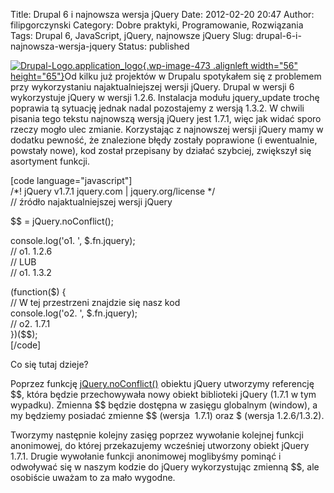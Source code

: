 Title: Drupal 6 i najnowsza wersja jQuery
Date: 2012-02-20 20:47
Author: filipgorczynski
Category: Dobre praktyki, Programowanie, Rozwiązania
Tags: Drupal 6, JavaScript, jQuery, najnowsze jQuery
Slug: drupal-6-i-najnowsza-wersja-jquery
Status: published

[![](http://filipgorczynski.files.wordpress.com/2011/11/drupal-logo-application_logo.png?w=131 "Drupal-Logo.application_logo"){.wp-image-473 .alignleft width="56" height="65"}](http://filipgorczynski.files.wordpress.com/2011/11/drupal-logo-application_logo.png)Od kilku już projektów w Drupalu spotykałem się z problemem przy wykorzystaniu najaktualniejszej wersji jQuery. Drupal w wersji 6 wykorzystuje jQuery w wersji 1.2.6. Instalacja modułu jquery\_update trochę poprawia tą sytuację jednak nadal pozostajemy z wersją 1.3.2. W chwili pisania tego tekstu najnowszą wersją jQuery jest 1.7.1, więc jak widać sporo rzeczy mogło ulec zmianie. Korzystając z najnowszej wersji jQuery mamy w dodatku pewność, że znalezione błędy zostały poprawione (i ewentualnie, powstały nowe), kod został przepisany by działać szybciej, zwiększył się asortyment funkcji.

\[code language="javascript"\]  
/\*! jQuery v1.7.1 jquery.com \| jquery.org/license \*/  
// źródło najaktualniejszej wersji jQuery

\$\$ = jQuery.noConflict();

console.log('o1. ', \$.fn.jquery);  
// o1. 1.2.6  
// LUB  
// o1. 1.3.2

(function(\$) {  
// W tej przestrzeni znajdzie się nasz kod  
console.log('o2. ', \$.fn.jquery);  
// o2. 1.7.1  
})(\$\$);  
\[/code\]

Co się tutaj dzieje?

Poprzez funkcję [jQuery.noConflict()](http://api.jquery.com/jQuery.noConflict/ "jQuery.noConflict()") obiektu jQuery utworzymy referencję \$\$, która będzie przechowywała nowy obiekt biblioteki jQuery (1.7.1 w tym wypadku). Zmienna \$\$ będzie dostępna w zasięgu globalnym (window), a my będziemy posiadać zmienne \$\$ (wersja  1.7.1) oraz \$ (wersja 1.2.6/1.3.2).

Tworzymy następnie kolejny zasięg poprzez wywołanie kolejnej funkcji anonimowej, do której przekazujemy wcześniej utworzony obiekt jQuery 1.7.1. Drugie wywołanie funkcji anonimowej moglibyśmy pominąć i odwoływać się w naszym kodzie do jQuery wykorzystując zmienną \$\$, ale osobiście uważam to za mało wygodne.
